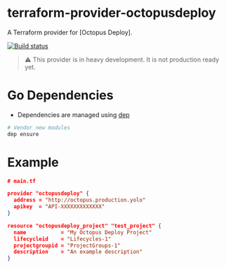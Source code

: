 # terraform-provider-octopusdeploy
A Terraform provider for [Octopus Deploy].

[![Build status](https://ci.appveyor.com/api/projects/status/5t5gbqjyl8hpou52?svg=true)](https://ci.appveyor.com/project/MattHodge/go-octopusdeploy)

> :warning: This provider is in heavy development. It is not production ready yet.

# Go Dependencies
* Dependencies are managed using [dep](https://golang.github.io/dep/docs/new-project.html)

```bash
# Vendor new modules
dep ensure
```

# Example

```json
# main.tf

provider "octopusdeploy" {
  address = "http://octopus.production.yolo"
  apikey  = "API-XXXXXXXXXXXXX"
}

resource "octopusdeploy_project" "test_project" {
  name           = "My Octopus Deploy Project"
  lifecycleid    = "Lifecycles-1"
  projectgroupid = "ProjectGroups-1"
  description    = "An example description"
}

```
